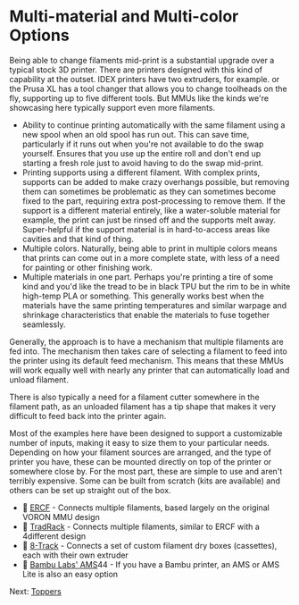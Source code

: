 # Multi-material and Multi-color Options
Being able to change filaments mid-print is a substantial upgrade over a typical stock 3D printer. There are printers designed with this kind of capability at the outset. IDEX printers have two extruders, for example. or the Prusa XL has a tool changer that allows you to change toolheads on the fly, supporting up to five different tools. But MMUs like the kinds we're showcasing here typically support even more filaments.

- Ability to continue printing automatically with the same filament using a new spool when an old spool has run out. This can save time, particularly if it runs out when you're not available to do the swap yourself. Ensures that you use up the entire roll and don't end up starting a fresh role just to avoid having to do the swap mid-print.
- Printing supports using a different filament. With complex prints, supports can be added to make crazy overhangs possible, but removing them can sometimes be problematic as they can sometimes become fixed to the part, requiring extra post-processing to remove them. If the support is a different material entirely, like a water-soluble material for example, the print can just be rinsed off and the supports melt away. Super-helpful if the support material is in hard-to-access areas like cavities and that kind of thing.
- Multiple colors. Naturally, being able to print in multiple colors means that prints can come out in a more complete state, with less of a need for painting or other finishing work.
- Multiple materials in one part. Perhaps you're printing a tire of some kind and you'd like the tread to be in black TPU but the rim to be in white high-temp PLA or something. This generally works best when the materials have the same printing temperatures and similar warpage and shrinkage characteristics that enable the materials to fuse together seamlessly.

Generally, the approach is to have a mechanism that multiple filaments are fed into. The mechanism then takes care of selecting a filament to feed into the printer using its default feed mechanism. This means that these MMUs will work equally well with nearly any printer that can automatically load and unload filament. 

There is also typically a need for a filament cutter somewhere in the filament path, as an unloaded filament has a tip shape that makes it very difficult to feed back into the printer again. 

Most of the examples here have been designed to support a customizable number of inputs, making it easy to size them to your particular needs. Depending on how your filament sources are arranged, and the type of printer you have, these can be mounted directly on top of the printer or somewhere close by. For the most part, these are simple to use and aren't terribly expensive. Some can be built from scratch (kits are available) and others can be set up straight out of the box.

- 🔨 [ERCF](https://github.com/500Foods/WelcomeToTroodon/blob/main/docs/level_2/ercf.md) - Connects multiple filaments, based largely on the original VORON MMU design
- 🔨 [TradRack](https://github.com/500Foods/WelcomeToTroodon/blob/main/docs/level_2/tradrack.md) - Connects multiple filaments, similar to ERCF with a 4different design
- 🔨 [8-Track](https://github.com/500Foods/WelcomeToTroodon/blob/main/docs/level_2/8track.md) - Connects a set of custom filament dry boxes (cassettes), each with their own extruder
- 🔨 [Bambu Labs' AMS](https://github.com/500Foods/WelcomeToTroodon/blob/main/docs/level_2/ams.md)44 - If you have a Bambu printer, an AMS or AMS Lite is also an easy option

Next: [Toppers](https://github.com/500Foods/WelcomeToTroodon/blob/main/docs/level_2/toppers.md)
